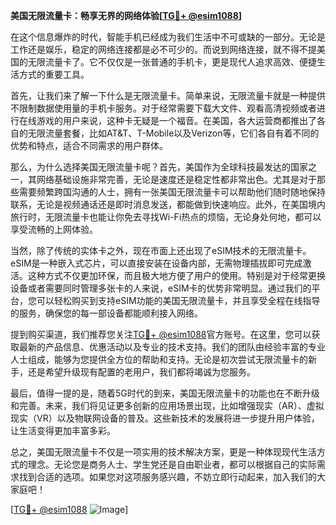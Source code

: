 **美国无限流量卡：畅享无界的网络体验[[TG💪+ @esim1088](https://t.me/s/esim1088)]**

在这个信息爆炸的时代，智能手机已经成为我们生活中不可或缺的一部分。无论是工作还是娱乐，稳定的网络连接都是必不可少的。而说到网络连接，就不得不提美国的无限流量卡了。它不仅仅是一张普通的手机卡，更是现代人追求高效、便捷生活方式的重要工具。

首先，让我们来了解一下什么是无限流量卡。简单来说，无限流量卡就是一种提供不限制数据使用量的手机卡服务。对于经常需要下载大文件、观看高清视频或者进行在线游戏的用户来说，这种卡无疑是一个福音。在美国，各大运营商都推出了各自的无限流量套餐，比如AT&T、T-Mobile以及Verizon等，它们各自有着不同的优势和特点，适合不同需求的用户群体。

那么，为什么选择美国无限流量卡呢？首先，美国作为全球科技最发达的国家之一，其网络基础设施非常完善，无论是速度还是稳定性都非常出色。尤其是对于那些需要频繁跨国沟通的人士，拥有一张美国无限流量卡可以帮助他们随时随地保持联系，无论是视频通话还是即时消息发送，都能做到快速响应。此外，在美国境内旅行时，无限流量卡也能让你免去寻找Wi-Fi热点的烦恼，无论身处何地，都可以享受流畅的上网体验。

当然，除了传统的实体卡之外，现在市面上还出现了eSIM技术的无限流量卡。eSIM是一种嵌入式芯片，可以直接安装在设备内部，无需物理插拔即可完成激活。这种方式不仅更加环保，而且极大地方便了用户的使用。特别是对于经常更换设备或者需要同时管理多张卡的人来说，eSIM卡的优势非常明显。通过我们的平台，您可以轻松购买到支持eSIM功能的美国无限流量卡，并且享受全程在线指导的服务，确保您的每一部设备都能顺利接入网络。

提到购买渠道，我们推荐您关注[TG💪+ @esim1088](https://t.me/s/esim1088)官方账号。在这里，您可以获取最新的产品信息、优惠活动以及专业的技术支持。我们的团队由经验丰富的专业人士组成，能够为您提供全方位的帮助和支持。无论是初次尝试无限流量卡的新手，还是希望升级现有配置的老用户，我们都将竭诚为您服务。

最后，值得一提的是，随着5G时代的到来，美国无限流量卡的功能也在不断升级和完善。未来，我们将见证更多创新的应用场景出现，比如增强现实（AR）、虚拟现实（VR）以及物联网设备的普及。这些新技术的发展将进一步提升用户体验，让生活变得更加丰富多彩。

总之，美国无限流量卡不仅是一项实用的技术解决方案，更是一种体现现代生活方式的理念。无论您是商务人士、学生党还是自由职业者，都可以根据自己的实际需求找到合适的选项。如果您对这项服务感兴趣，不妨立即行动起来，加入我们的大家庭吧！

[[TG💪+ @esim1088](https://t.me/s/esim1088) ![Image](https://i.postimg.cc/4NQfJmqS/Snipaste-2025-05-13-00-14-12.png)]